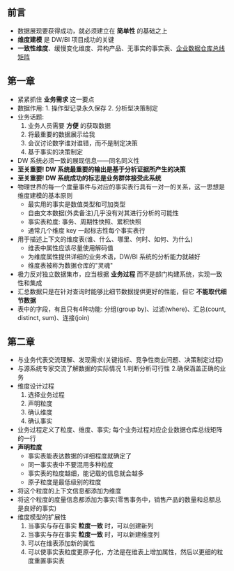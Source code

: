 ## 前言
* 数据展现要获得成功，就必须建立在 __简单性__ 的基础之上
* __维度建模__ 是 DW/BI 项目成功的关键
* __一致性维度__、缓慢变化维度、异构产品、无事实的事实表、[企业数据仓库总线矩阵](https://help.aliyun.com/document_detail/118629.html)

## 第一章
* 紧紧抓住 __业务需求__ 这一要点
* 数据作用: 1. 操作型记录永久保存 2. 分析型决策制定
* 业务话题:
    1. 业务人员需要 __方便__ 的获取数据
    2. 将最重要的数据展示给我
    3. 会议讨论数字谁对谁错，而不是制定决策
    4. 基于事实的决策制定
* DW 系统必须一致的展现信息——同名同义性
* __至关重要! DW 系统最重要的输出是基于分析证据所产生的决策__
* __至关重要! DW 系统成功的标志是业务群体接受此系统__
* 物理世界的每一个度量事件与对应的事实表行具有一对一的关系，这一思想是维度建模的基本原则
    * 最实用的事实是数值类型和可加类型
    * 自由文本数据(外卖备注)几乎没有对其进行分析的可能性
    * 事实表粒度: 事务、周期性快照、累积快照
    * 通常几个维度 key 一起标志性每个事实表行
* 用于描述上下文的维度表(谁、什么、哪里、何时、如何、为什么)
    * 维表中属性应该尽量使用解码值
    * 为维度属性提供详细的业务术语，DW/BI 系统的分析能力就越好
    * 维度表被称为数据仓库的"灵魂"
* 极力反对独立数据集市，应当根据 __业务过程__ 而不是部门构建系统，实现一致性和集成
* 汇总数据只是在针对查询时能够比细节数据提供更好的性能，但它 __不能取代细节数据__
* 表中的字段，有且只有4种功能: 分组(group by)、过滤(where)、汇总(count, distinct, sum)、连接(join)

## 第二章
* 与业务代表交流理解、发现需求(关键指标、竞争性商业问题、决策制定过程)
* 与源系统专家交流了解数据的实际情况 1.判断分析可行性 2.确保涵盖正确的业务
* 维度设计过程
    1. 选择业务过程
    2. 声明粒度
    3. 确认维度
    4. 确认事实
* 业务过程定义了粒度、维度、事实; 每个业务过程对应企业数据仓库总线矩阵的一行
* __声明粒度__
    * 事实表能表达数据的详细程度就确定了
    * 同一事实表中不要混用多种粒度
    * 事实表的粒度越细，能记载的信息就会越多
    * 原子粒度是最低级别的粒度
* 将这个粒度的上下文信息都添加为维度
* 将这个粒度的度量信息都添加为事实(零售事务中，销售产品的数量和总额总是良好的事实)
* 维度模型的扩展性
    1. 当事实与存在事实 __粒度一致__ 时，可以创建新列
    2. 当事实与存在事实 __粒度一致__ 时，可以新建维度列
    3. 可以在维表添加新的属性
    4. 可以使事实表粒度更原子化，方法是在维表上增加属性，然后以更细的粒度重置事实表